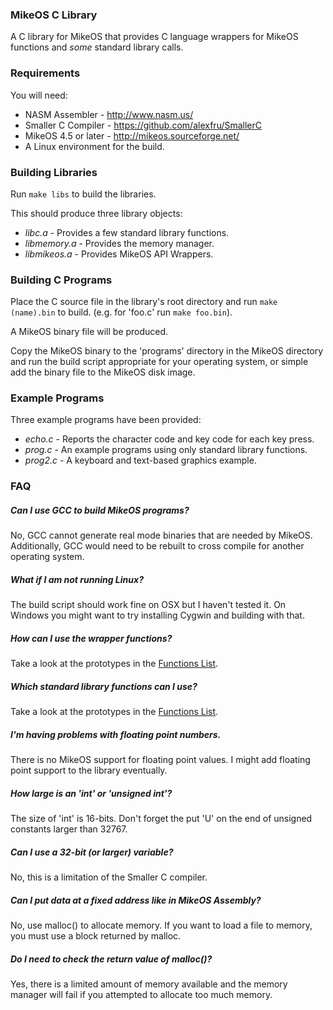 ### MikeOS C Library ###
A C library for MikeOS that provides C language wrappers for MikeOS functions
and *some* standard library calls.

### Requirements ###
You will need:
 * NASM Assembler - http://www.nasm.us/
 * Smaller C Compiler - https://github.com/alexfru/SmallerC
 * MikeOS 4.5 or later - http://mikeos.sourceforge.net/
 * A Linux environment for the build.

### Building Libraries ###
Run `make libs` to build the libraries.

This should produce three library objects:
 * *libc.a* - Provides a few standard library functions.
 * *libmemory.a* - Provides the memory manager.
 * *libmikeos.a* - Provides MikeOS API Wrappers.

### Building C Programs ###
Place the C source file in the library's root directory and run
`make (name).bin` to build. (e.g. for 'foo.c' run `make foo.bin`).

A MikeOS binary file will be produced.

Copy the MikeOS binary to the 'programs' directory in the MikeOS directory and
run the build script appropriate for your operating system, or simple add the
binary file to the MikeOS disk image.

### Example Programs ###
Three example programs have been provided:
 * *echo.c* - Reports the character code and key code for each key press.
 * *prog.c* - An example programs using only standard library functions.
 * *prog2.c* - A keyboard and text-based graphics example.

### FAQ ###

##### Can I use GCC to build MikeOS programs? #####
No, GCC cannot generate real mode binaries that are needed by MikeOS.
Additionally, GCC would need to be rebuilt to cross compile for another
operating system.

##### What if I am not running Linux? #####
The build script should work fine on OSX but I haven't tested it.
On Windows you might want to try installing Cygwin and building with that.

##### How can I use the wrapper functions? #####
Take a look at the prototypes in the [Functions List](functions.md).

##### Which standard library functions can I use? #####
Take a look at the prototypes in the [Functions List](functions.md).

##### I'm having problems with floating point numbers. #####
There is no MikeOS support for floating point values.
I might add floating point support to the library eventually.

##### How large is an 'int' or 'unsigned int'? #####
The size of 'int' is 16-bits.
Don't forget the put 'U' on the end of unsigned constants larger than 32767.

##### Can I use a 32-bit (or larger) variable? #####
No, this is a limitation of the Smaller C compiler.

##### Can I put data at a fixed address like in MikeOS Assembly? #####
No, use malloc() to allocate memory.
If you want to load a file to memory, you must use a block returned by malloc.

##### Do I need to check the return value of malloc()? #####
Yes, there is a limited amount of memory available and the memory manager will 
fail if you attempted to allocate too much memory.

